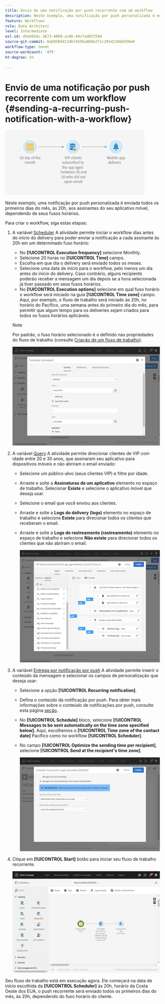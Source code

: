 ```yaml
---
title: Envio de uma notificação por push recorrente com um workflow
description: Neste exemplo, uma notificação por push personalizada é enviada todos os primeiros dias do mês às 20h para os assinantes do seu aplicativo móvel, dependendo de seus fusos horários
feature: Workflows
role: Data Architect
level: Intermediate
exl-id: d5e6034c-3673-4069-ac0b-49c7ad07259d
source-git-commit: 0ab950d4124bf459ba889e2f1c2954210dd350e0
workflow-type: tm+mt
source-wordcount: '475'
ht-degree: 5%

---
```


# Envio de uma notificação por push recorrente com um workflow {#sending-a-recurring-push-notification-with-a-workflow}

![](assets/wkf_push_example_1.png)

Neste exemplo, uma notificação por push personalizada é enviada todos os primeiros dias do mês, às 20h, aos assinantes do seu aplicativo móvel, dependendo de seus fusos horários.

Para criar o workflow, siga estas etapas:

1. A variável [Scheduler](../../automating/using/scheduler.md) A atividade permite iniciar o workflow dias antes do início do delivery para poder enviar a notificação a cada assinante às 20h em um determinado fuso horário:

   * No **[!UICONTROL Execution frequency]** selecione Monthly.
   * Selecione 20 horas no **[!UICONTROL Time]** campo.
   * Escolha em que dia o delivery será enviado todos os meses.
   * Selecione uma data de início para o workflow, pelo menos um dia antes do início do delivery. Caso contrário, alguns recipients poderão receber a mensagem um dia depois se a hora selecionada já tiver passado em seus fusos horários.
   * No **[!UICONTROL Execution options]** selecione em qual fuso horário o workflow será iniciado na guia **[!UICONTROL Time zone]** campo. Aqui, por exemplo, o fluxo de trabalho será iniciado às 20h, no horário do Pacífico, uma semana antes do primeiro dia do mês, para permitir que algum tempo para os deliveries sejam criados para todos os fusos horários aplicáveis.

   >[!NOTE]
   >
   >Por padrão, o fuso horário selecionado é o definido nas propriedades do fluxo de trabalho (consulte [Criação de um fluxo de trabalho](../../automating/using/building-a-workflow.md)).

   ![](assets/wkf_push_example_5.png)

1. A variável [Query](../../automating/using/query.md) A atividade permite direcionar clientes de VIP com idade entre 20 e 30 anos, que assinaram seu aplicativo para dispositivos móveis e não abriram o email enviado:

   * Selecione um público-alvo (seus clientes VIP) e filtre por idade.
   * Arraste e solte a **Assinaturas de um aplicativo** elemento no espaço de trabalho. Selecionar **Existe** e selecione o aplicativo móvel que deseja usar.
   * Selecione o email que você enviou aos clientes.
   * Arraste e solte a **Logs do delivery (logs)** elemento no espaço de trabalho e selecione **Existe** para direcionar todos os clientes que receberam o email.
   * Arraste e solte a **Logs de rastreamento (rastreamento)** elemento no espaço de trabalho e selecione **Não existe** para direcionar todos os clientes que não abriram o email.

      ![](assets/wkf_push_example_2.png)

1. A variável [Entrega por notificação por push](../../automating/using/push-notification-delivery.md) A atividade permite inserir o conteúdo da mensagem e selecionar os campos de personalização que deseja usar:

   * Selecione a opção **[!UICONTROL Recurring notification]**.
   * Defina o conteúdo da notificação por push. Para obter mais informações sobre o conteúdo de notificações por push, consulte esta página [seção](../../channels/using/preparing-and-sending-a-push-notification.md).
   * No **[!UICONTROL Schedule]** bloco, selecione **[!UICONTROL Messages to be sent automatically on the time zone specified below]**. Aqui, escolhemos o **[!UICONTROL Time zone of the contact date]** Pacífico como no workflow **[!UICONTROL Scheduler]**.
   * No campo **[!UICONTROL Optimize the sending time per recipient]**, selecione **[!UICONTROL Send at the recipient's time zone]**.

      ![](assets/wkf_push_example_4.png)

1. Clique em **[!UICONTROL Start]** botão para iniciar seu fluxo de trabalho recorrente.

   ![](assets/wkf_push_example_3.png)

Seu fluxo de trabalho está em execução agora. Ele começará na data de início escolhida da **[!UICONTROL Scheduler]** às 20h, horário da Costa Oeste dos EUA, o push recorrente será enviado todos os primeiros dias do mês, às 20h, dependendo do fuso horário do cliente.
